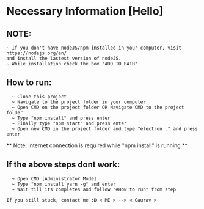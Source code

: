 
# Necessary Information [Hello]

## NOTE:
    ~ If you don't have nodeJS/npm installed in your computer, visit https://nodejs.org/en/
    and install the lastest version of nodeJS.
    ~ While installation check the box "ADD TO PATH"


## How to run:
```
  ~ Clone this project
  ~ Navigate to the project folder in your computer
  ~ Open CMD on the project folder OR Navigate CMD to the project folder
  ~ Type "npm install" and press enter
  ~ Finally type "npm start" and press enter
  ~ Open new CMD in the project folder and type "electron ." and press enter

```

** Note: Internet connection is required while "npm install" is running **

## If the above steps dont work:
```
  ~ Open CMD [Administrator Mode]
  ~ Type "npm install yarn -g" and enter
  ~ Wait till its completes and follow "#How to run" from step 
```

`If you still stuck, contact me :D < ME > --> < Gaurav >`

